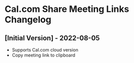 # Cal.com Share Meeting Links Changelog

## [Initial Version] - 2022-08-05

- Supports Cal.com cloud version
- Copy meeting link to clipboard
